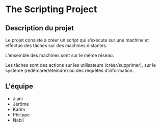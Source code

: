 # The Scripting Project

## Description du projet

Le projet consiste à créer un script qui s’exécute sur une machine et effectue des tâches sur des machines distantes.

L’ensemble des machines sont sur le même réseau.

Les tâches sont des actions sur les utilisateurs (créer/supprimer), sur le système (redémarer/éteindre) ou des requêtes d’information.

## L'équipe

- Jiani 
- Jérôme
- Karim
- Philippe
- Nabil


